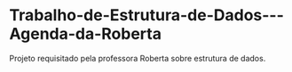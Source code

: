 # Trabalho-de-Estrutura-de-Dados---Agenda-da-Roberta
Projeto requisitado pela professora Roberta sobre estrutura de dados.
